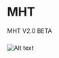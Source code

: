 # MHT
MHT
V2.0 BETA
###
![Alt text](https://scontent.fcgk5-1.fna.fbcdn.net/v/t1.0-9/14068291_10206725583607197_1963566685491865820_n.jpg?oh=c4a45dffbdbd3897ba88a32921035fe2&oe=584FBBB7 "PIN Info")
